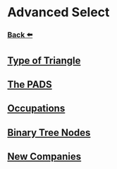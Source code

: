 
# Advanced Select
### [Back ⬅️](../README.md)

## [Type of Triangle](Type%20of%20Triangle.md)
## [The PADS](The%20PADS.md)
## [Occupations](Occupations.md)
## [Binary Tree Nodes](Binary%20Tree%20Nodes.md)
## [New Companies](New%20Companies.md)
